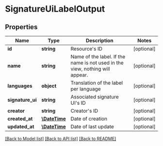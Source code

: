 # SignatureUiLabelOutput

## Properties
Name | Type | Description | Notes
------------ | ------------- | ------------- | -------------
**id** | **string** | Resource&#x27;s ID | [optional] 
**name** | **string** | Name of the label. If the name is not used in the view, nothing will appear. | [optional] 
**languages** | **object** | Translation of the label per language | [optional] 
**signature_ui** | **string** | Associated signature UI&#x27;s ID | [optional] 
**creator** | **string** | Creator&#x27;s ID | [optional] 
**created_at** | [**\DateTime**](\DateTime.md) | Date of creation | [optional] 
**updated_at** | [**\DateTime**](\DateTime.md) | Date of last update | [optional] 

[[Back to Model list]](../README.md#documentation-for-models) [[Back to API list]](../README.md#documentation-for-api-endpoints) [[Back to README]](../README.md)

